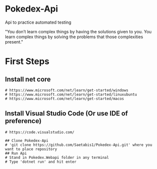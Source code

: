 # Pokedex-Api
Api to practice automated testing

"You don’t learn complex things by having the solutions given to you. You learn complex things by solving the problems that those complexities present."

# First Steps
## Install net core
    # https://www.microsoft.com/net/learn/get-started/windows
    # https://www.microsoft.com/net/learn/get-started/linuxubuntu
    # https://www.microsoft.com/net/learn/get-started/macos 
## Install Visual Studio Code (Or use IDE of preference)
    # https://code.visualstudio.com/
    
    ## Clone Pokedex-Api
    # 'git clone https://github.com/Saetabis1/Pokedex-Api.git' where you want to place repository
    ## Run Api
    # Stand in Pokedex.Webapi folder in any terminal
    # Type 'dotnet run' and hit enter
